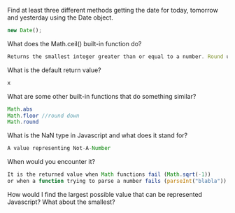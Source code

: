 Find at least three different methods getting the date for today, tomorrow and yesterday using the Date object.```javascriptnew Date();```What does the Math.ceil() built-in function do? ```javascriptReturns the smallest integer greater than or equal to a number. Round up.```What is the default return value?```javascriptx```What are some other built-in functions that do something similar?```javascriptMath.absMath.floor //round downMath.round```What is the NaN type in Javascript and what does it stand for?```javascriptA value representing Not-A-Number```When would you encounter it?```javascriptIt is the returned value when Math functions fail (Math.sqrt(-1)) or when a function trying to parse a number fails (parseInt("blabla")).```How would I find the largest possible value that can be represented Javascript? What about the smallest?
